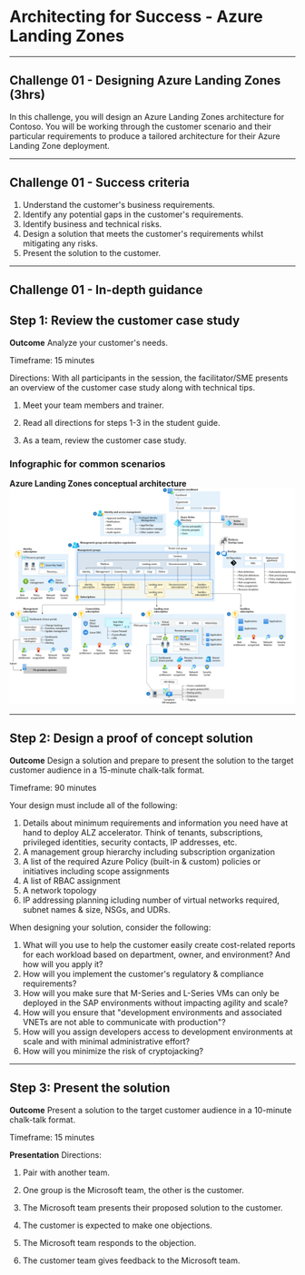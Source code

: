 # Architecting for Success - Azure Landing Zones

---

## Challenge 01 - Designing Azure Landing Zones (3hrs)

In this challenge, you will design an Azure Landing Zones architecture for Contoso. You will be working through the customer scenario and their particular requirements to produce a tailored architecture for their Azure Landing Zone deployment.

---

## Challenge 01 - Success criteria

1. Understand the customer's business requirements.
2. Identify any potential gaps in the customer's requirements.
3. Identify business and technical risks.
4. Design a solution that meets the customer's requirements whilst mitigating any risks.
5. Present the solution to the customer.

---

## Challenge 01 - In-depth guidance

## Step 1: Review the customer case study

**Outcome** Analyze your customer's needs.

Timeframe: 15 minutes

Directions: With all participants in the session, the facilitator/SME presents an overview of the customer case study along with technical tips.

1. Meet your team members and trainer.

2. Read all directions for steps 1-3 in the student guide.

3. As a team, review the customer case study.

### Infographic for common scenarios

**Azure Landing Zones conceptual architecture**
![For many organizations, the ALZ conceptual architecture below represents the destination in their cloud adoption journey. It's a mature, scaled-out target architecture intended to help organizations operate successful cloud environments that drive their business while maintaining best practices for security and governance.](./../images/alz_accelerator.png)

---

## Step 2: Design a proof of concept solution

**Outcome**
Design a solution and prepare to present the solution to the target customer audience in a 15-minute chalk-talk format.

Timeframe: 90 minutes

Your design must include all of the following:

1. Details about minimum requirements and information you need have at hand to deploy ALZ accelerator. Think of tenants, subscriptions, privileged identities, security contacts, IP addresses, etc.
2. A management group hierarchy including subscription organization
3. A list of the required Azure Policy (built-in & custom) policies or initiatives including scope assignments
4. A list of RBAC assignment
5. A network topology
6. IP addressing planning icluding number of virtual networks required, subnet names & size, NSGs, and UDRs.

When designing your solution, consider the following:

1. What will you use to help the customer easily create cost-related reports for each workload based on department, owner, and environment? And how will you apply it?
2. How will you implement the customer's regulatory & compliance requirements?
3. How will you make sure that M-Series and L-Series VMs can only be deployed in the SAP environments without impacting agility and scale?
4. How will you ensure that "development environments and associated VNETs are not able to communicate with production"?
5. How will you assign developers access to development environments at scale and with minimal administrative effort?
6. How will you minimize the risk of cryptojacking?

---

## Step 3: Present the solution

**Outcome**
Present a solution to the target customer audience in a 10-minute chalk-talk format.

Timeframe: 15 minutes

**Presentation**
Directions:

1. Pair with another team.

2. One group is the Microsoft team, the other is the customer.

3. The Microsoft team presents their proposed solution to the customer.

4. The customer is expected to make one objections.

5. The Microsoft team responds to the objection.

6. The customer team gives feedback to the Microsoft team.
